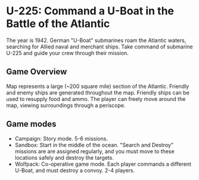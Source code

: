 # U-225: Command a U-Boat in the Battle of the Atlantic

The year is 1942. German "U-Boat" submarines roam the Atlantic waters, searching
for Allied naval and merchant ships. Take command of submarine U-225 and guide
your crew through their mission.

## Game Overview

Map represents a large (~200 square mile) section of the Atlantic. Friendly and
enemy ships are generated throughout the map. Friendly ships can be used to
resupply food and ammo. The player can freely move around the map, viewing
surroundings through a periscope.

## Game modes

* Campaign: Story mode. 5-6 missions.
* Sandbox: Start in the middle of the ocean. "Search and Destroy" missions are
are assigned regularly, and you must move to these locations safely and destroy
the targets.
* Wolfpack: Co-operative game mode. Each player commands a different U-Boat, and
must destroy a convoy. 2-4 players.
